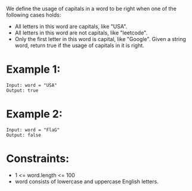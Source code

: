 We define the usage of capitals in a word to be right when one of the following cases holds:

- All letters in this word are capitals, like "USA".
- All letters in this word are not capitals, like "leetcode".
- Only the first letter in this word is capital, like "Google".
Given a string word, return true if the usage of capitals in it is right.

 

# Example 1:
```
Input: word = "USA"
Output: true
```

# Example 2:
```
Input: word = "FlaG"
Output: false
```
 

# Constraints:

- 1 <= word.length <= 100
- word consists of lowercase and uppercase English letters.